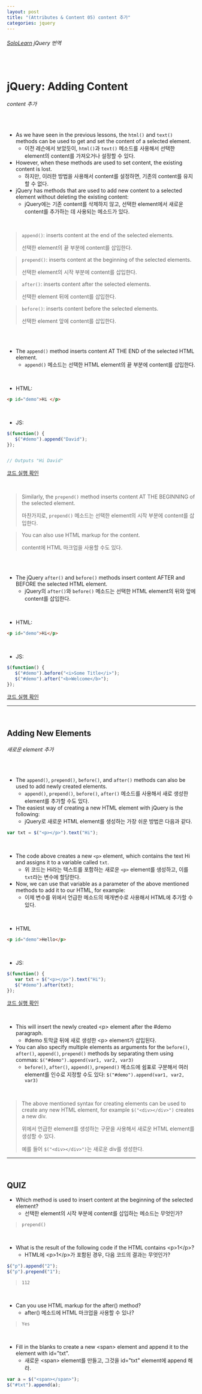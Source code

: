 ```yaml
---
layout: post
title: "(Attributes & Content 05) content 추가"
categories: jquery
---
```


###### [SoloLearn](https://www.sololearn.com/) jQuery 번역

<br>

# jQuery: Adding Content

###### content 추가

<br>

- As we have seen in the previous lessons, the `html()` and `text()` methods can be used to get and set the content of a selected element.
  - 이전 레슨에서 보았듯이, `html()`과 `text()` 메소드를 사용해서 선택한 element의 content를 가져오거나 설정할 수 있다.
- However, when these methods are used to set content, the existing content is lost.
  - 하지만, 이러한 방법을 사용해서 content를 설정하면, 기존의 content를 유지할 수 없다.
- jQuery has methods that are used to add new content to a selected element without deleting the existing content:
  - jQuery에는 기존 content를 삭제하지 않고, 선택한 element에서 새로운 content를 추가하는 데 사용되는 메소드가 있다.

<br>

> `append()`: inserts content at the end of the selected elements.
>
> 선택한 element의 끝 부분에 content를 삽입한다.

> `prepend()`: inserts content at the beginning of the selected elements.
>
> 선택한 element의 시작 부분에 content를 삽입한다.

> `after()`: inserts content after the selected elements.
>
> 선택한 element 뒤에 content를 삽입한다.

> `before()`: inserts content before the selected elements.
>
> 선택한 element 앞에 content를 삽입한다.

<br>

<br>

- The `append()` method inserts content AT THE END of the selected HTML element.
  - `append()` 메소드는 선택한 HTML element의 끝 부분에 content를 삽입한다.

<br>

- HTML:

```html
<p id="demo">Hi </p>
```

<br>

- JS:

```js
$(function() {
   $("#demo").append("David");
});


// Outputs "Hi David"
```

[코드 실행 확인](https://code.sololearn.com/1112/#js)

<br>

> Similarly, the `prepend()` method inserts content AT THE BEGINNING of the selected element.
>
> 마찬가지로, `prepend()` 메소드는 선택한 element의 시작 부분에 content를 삽입한다.

> You can also use HTML markup for the content.
>
> content에 HTML 마크업을 사용할 수도 있다.

<br>

<br>

- The jQuery `after()` and `before()` methods insert content AFTER and BEFORE the selected HTML element.
  - jQuery의 `after()`와 `before()` 메소드는 선택한 HTML element의 뒤와 앞에 content를 삽입한다.

<br>

- HTML:

```html
<p id="demo">Hi</p>
```

<br>

- JS:

```js
$(function() {
   $("#demo").before("<i>Some Title</i>");
   $("#demo").after("<b>Welcome</b>");
});
```

[코드 실행 확인](https://code.sololearn.com/1113/#js)

------

<br>

## Adding New Elements

###### 새로운 element 추가

<br>

- The `append()`, `prepend()`, `before()`, and `after()` methods can also be used to add newly created elements.
  - `append()`, `prepend()`, `before()`, `after()` 메소드를 사용해서 새로 생성한 element를 추가할 수도 있다.
- The easiest way of creating a new HTML element with jQuery is the following:
  - jQuery로 새로운 HTML element를 생성하는 가장 쉬운 방법은 다음과 같다.

```js
var txt = $("<p></p>").text("Hi");
```

<br>

- The code above creates a new `<p>` element, which contains the text Hi and assigns it to a variable called `txt`.
  - 위 코드는 Hi라는 텍스트를 포함하는 새로운 `<p>` element를 생성하고, 이를 `txt`라는 변수에 할당한다.
- Now, we can use that variable as a parameter of the above mentioned methods to add it to our HTML, for example:
  - 이제 변수를 위에서 언급한 메소드의 매개변수로 사용해서 HTML에 추가할 수 있다.

<br>

- HTML

```html
<p id="demo">Hello</p>
```

<br>

- JS:

```js
$(function() {
   var txt = $("<p></p>").text("Hi");
   $("#demo").after(txt);
});
```

[코드 실행 확인](https://code.sololearn.com/1114/#js)

<br>

- This will insert the newly created \<p> element after the \#demo paragraph.
  - \#demo 토막글 뒤에 새로 생성한 \<p> element가 삽입된다.
- You can also specify multiple elements as arguments for the `before()`, `after()`, `append()`, `prepend()` methods by separating them using commas: `$("#demo").append(var1, var2, var3)`
  - `before()`, `after()`, `append()`, `prepend()` 메소드에 쉼표로 구분해서 여러 element를 인수로 지정할 수도 있다: `$("#demo").append(var1, var2, var3)`

<br>

> The above mentioned syntax for creating elements can be used to create any new HTML element, for example `$("<div></div>")` creates a new div.
>
> 위에서 언급한 element를 생성하는 구문을 사용해서 새로운 HTML element를 생성할 수 있다.
>
> 예를 들어 `$("<div></div>")`는 새로운 div를 생성한다.

------

<br>

## QUIZ

- Which method is used to insert content at the beginning of the selected element?
  - 선택한 element의 시작 부분에 content를 삽입하는 메소드는 무엇인가?

> `prepend()`

<br>

- What is the result of the following code if the HTML contains \<p>1\</p>?
  - HTML에 \<p>1\</p>가 포함된 경우, 다음 코드의 결과는 무엇인가?

```js
$("p").append("2");
$("p").prepend("1");
```

> `112`

<br>

- Can you use HTML markup for the after() method?
  - after() 메소드에 HTML 마크업을 사용할 수 있나?

> `Yes`

<br>

- Fill in the blanks to create a new \<span> element and append it to the element with id="txt".
  - 새로운 \<span> element를 만들고, 그것을 id="txt" element에 append 해라.

```js
var a = $("<span></span>");
$("#txt").append(a);
```

<br>